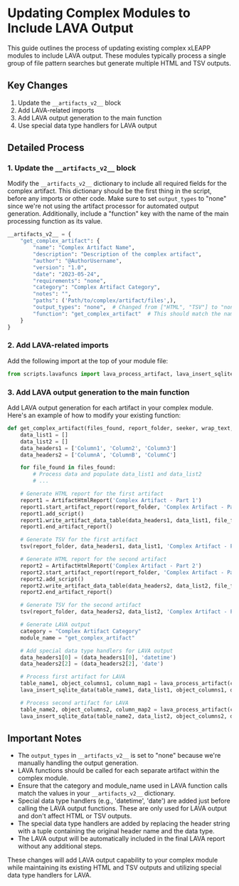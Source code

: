 # Updating Complex Modules to Include LAVA Output

This guide outlines the process of updating existing complex xLEAPP modules to include LAVA output. These modules typically process a single group of file pattern searches but generate multiple HTML and TSV outputs.

## Key Changes

1. Update the `__artifacts_v2__` block
2. Add LAVA-related imports
3. Add LAVA output generation to the main function
4. Use special data type handlers for LAVA output

## Detailed Process

### 1. Update the `__artifacts_v2__` block

Modify the `__artifacts_v2__` dictionary to include all required fields for the complex artifact. This dictionary should be the first thing in the script, before any imports or other code. Make sure to set `output_types` to "none" since we're not using the artifact processor for automated output generation. Additionally, include a "function" key with the name of the main processing function as its value.

```python
__artifacts_v2__ = {
    "get_complex_artifact": {
        "name": "Complex Artifact Name",
        "description": "Description of the complex artifact",
        "author": "@AuthorUsername",
        "version": "1.0",
        "date": "2023-05-24",
        "requirements": "none",
        "category": "Complex Artifact Category",
        "notes": "",
        "paths": ('Path/to/complex/artifact/files',),
        "output_types": "none",  # Changed from ["HTML", "TSV"] to "none"
        "function": "get_complex_artifact"  # This should match the name of your main processing function
    }
}
```

### 2. Add LAVA-related imports

Add the following import at the top of your module file:

```python
from scripts.lavafuncs import lava_process_artifact, lava_insert_sqlite_data
```

### 3. Add LAVA output generation to the main function

Add LAVA output generation for each artifact in your complex module. Here's an example of how to modify your existing function:

```python
def get_complex_artifact(files_found, report_folder, seeker, wrap_text, timezone_offset):
    data_list1 = []
    data_list2 = []
    data_headers1 = ['Column1', 'Column2', 'Column3']
    data_headers2 = ['ColumnA', 'ColumnB', 'ColumnC']

    for file_found in files_found:
        # Process data and populate data_list1 and data_list2
        # ...

    # Generate HTML report for the first artifact
    report1 = ArtifactHtmlReport('Complex Artifact - Part 1')
    report1.start_artifact_report(report_folder, 'Complex Artifact - Part 1')
    report1.add_script()
    report1.write_artifact_data_table(data_headers1, data_list1, file_found)
    report1.end_artifact_report()

    # Generate TSV for the first artifact
    tsv(report_folder, data_headers1, data_list1, 'Complex Artifact - Part 1')

    # Generate HTML report for the second artifact
    report2 = ArtifactHtmlReport('Complex Artifact - Part 2')
    report2.start_artifact_report(report_folder, 'Complex Artifact - Part 2')
    report2.add_script()
    report2.write_artifact_data_table(data_headers2, data_list2, file_found)
    report2.end_artifact_report()

    # Generate TSV for the second artifact
    tsv(report_folder, data_headers2, data_list2, 'Complex Artifact - Part 2')

    # Generate LAVA output
    category = "Complex Artifact Category"
    module_name = "get_complex_artifact"

    # Add special data type handlers for LAVA output
    data_headers1[0] = (data_headers1[0], 'datetime')
    data_headers2[2] = (data_headers2[2], 'date')

    # Process first artifact for LAVA
    table_name1, object_columns1, column_map1 = lava_process_artifact(category, module_name, 'Complex Artifact - Part 1', data_headers1, len(data_list1))
    lava_insert_sqlite_data(table_name1, data_list1, object_columns1, data_headers1, column_map1)

    # Process second artifact for LAVA
    table_name2, object_columns2, column_map2 = lava_process_artifact(category, module_name, 'Complex Artifact - Part 2', data_headers2, len(data_list2))
    lava_insert_sqlite_data(table_name2, data_list2, object_columns2, data_headers2, column_map2)
```

## Important Notes

- The `output_types` in `__artifacts_v2__` is set to "none" because we're manually handling the output generation.
- LAVA functions should be called for each separate artifact within the complex module.
- Ensure that the category and module_name used in LAVA function calls match the values in your `__artifacts_v2__` dictionary.
- Special data type handlers (e.g., 'datetime', 'date') are added just before calling the LAVA output functions. These are only used for LAVA output and don't affect HTML or TSV outputs.
- The special data type handlers are added by replacing the header string with a tuple containing the original header name and the data type.
- The LAVA output will be automatically included in the final LAVA report without any additional steps.

These changes will add LAVA output capability to your complex module while maintaining its existing HTML and TSV outputs and utilizing special data type handlers for LAVA.
